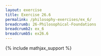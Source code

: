 ```yaml
---
layout: exercise
title: Exercise 26.6
permalink: /philosophy-exercises/ex_6/
breadcrumb: 26-Philosophical-Foundations
breadcrumb2: ex_6
breadcrumb5: ex26.6
---
```


{% include mathjax_support %}

